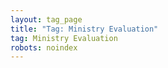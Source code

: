 ```yaml
---
layout: tag_page
title: "Tag: Ministry Evaluation"
tag: Ministry Evaluation
robots: noindex
---
```

